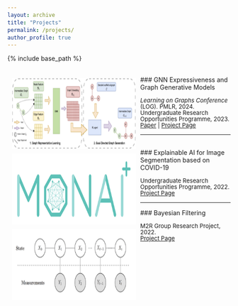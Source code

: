 ```yaml
---
layout: archive
title: "Projects"
permalink: /projects/
author_profile: true
---
```


{% include base_path %}

<br />
<img style="float: left; margin:5px 10px" src="../images/paper/gnn.png" width="280" height="160">
### GNN Expressiveness and Graph Generative Models
<p style="line-height:1.0">
<font size="2">
<i>Learning on Graphs Conference</i> (LOG). PMLR, 2024.<br />
Undergraduate Research Opportunities Programme, 2023.<br />
<a href="https://arxiv.org/abs/2308.11978">Paper</a> |
<a href="https://github.com/Yqcca/graph-generative-models">Project Page</a> 
<br />
</font>
</p>

-----
<br />
<img style="float: left; margin:5px 10px" src="../images/paper/monai.png" width="280" height="160">
### Explainable AI for Image Segmentation based on COVID-19
<p style="line-height:1.0">
<font size="2">
Undergraduate Research Opportunities Programme, 2022.<br />
<a href="https://github.com/Yqcca/tutorials">Project Page</a> 
<br />
</font>
</p>

-----
<img style="float: left; margin:5px 10px" src="../images/paper/bayesian.png" width="280" height="160">
### Bayesian Filtering
<p style="line-height:1.0">
<font size="2">
M2R Group Research Project, 2022.<br />
<a href="https://github.com/Yqcca/Filters">Project Page</a> 
<br />
</font>
</p>
